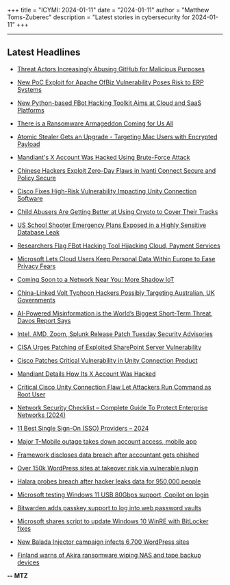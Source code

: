 +++
title = "ICYMI: 2024-01-11"
date = "2024-01-11"
author = "Matthew Toms-Zuberec"
description = "Latest stories in cybersecurity for 2024-01-11"
+++

---------------------------------------------------------------------------
## Latest Headlines
- [Threat Actors Increasingly Abusing GitHub for Malicious Purposes](https://thehackernews.com/2024/01/threat-actors-increasingly-abusing.html)

- [New PoC Exploit for Apache OfBiz Vulnerability Poses Risk to ERP Systems](https://thehackernews.com/2024/01/new-poc-exploit-for-apache-ofbiz.html)

- [New Python-based FBot Hacking Toolkit Aims at Cloud and SaaS Platforms](https://thehackernews.com/2024/01/new-python-based-fbot-hacking-toolkit.html)

- [There is a Ransomware Armageddon Coming for Us All](https://thehackernews.com/2024/01/there-is-ransomware-armageddon-coming.html)

- [Atomic Stealer Gets an Upgrade - Targeting Mac Users with Encrypted Payload](https://thehackernews.com/2024/01/atomic-stealer-gets-upgrade-targeting.html)

- [Mandiant's X Account Was Hacked Using Brute-Force Attack](https://thehackernews.com/2024/01/mandiants-x-account-was-hacked-using.html)

- [Chinese Hackers Exploit Zero-Day Flaws in Ivanti Connect Secure and Policy Secure](https://thehackernews.com/2024/01/chinese-hackers-exploit-zero-day-flaws.html)

- [Cisco Fixes High-Risk Vulnerability Impacting Unity Connection Software](https://thehackernews.com/2024/01/cisco-fixes-high-risk-vulnerability.html)

- [Child Abusers Are Getting Better at Using Crypto to Cover Their Tracks](https://www.wired.com/story/csam-sellers-monero-rise/)

- [US School Shooter Emergency Plans Exposed in a Highly Sensitive Database Leak](https://www.wired.com/story/us-school-shooter-emergency-plans-leak/)

- [Researchers Flag FBot Hacking Tool Hijacking Cloud, Payment Services](https://www.securityweek.com/researchers-flag-fbot-hacking-tool-hijacking-cloud-payment-services/)

- [Microsoft Lets Cloud Users Keep Personal Data Within Europe to Ease Privacy Fears](https://www.securityweek.com/microsoft-lets-cloud-users-keep-personal-data-within-europe-to-ease-privacy-fears/)

- [Coming Soon to a Network Near You: More Shadow IoT](https://www.securityweek.com/coming-soon-to-a-network-near-you-more-shadow-iot/)

- [China-Linked Volt Typhoon Hackers Possibly Targeting Australian, UK Governments](https://www.securityweek.com/china-linked-volt-typhoon-hackers-possibly-targeting-australian-uk-governments/)

- [AI-Powered Misinformation is the World’s Biggest Short-Term Threat, Davos Report Says](https://www.securityweek.com/ai-powered-misinformation-is-the-worlds-biggest-short-term-threat-davos-report-says/)

- [Intel, AMD, Zoom, Splunk Release Patch Tuesday Security Advisories](https://www.securityweek.com/intel-amd-zoom-splunk-release-patch-tuesday-security-advisories/)

- [CISA Urges Patching of Exploited SharePoint Server Vulnerability](https://www.securityweek.com/cisa-urges-patching-of-exploited-sharepoint-server-vulnerability/)

- [Cisco Patches Critical Vulnerability in Unity Connection Product](https://www.securityweek.com/cisco-patches-critical-vulnerability-in-unity-connection-product/)

- [Mandiant Details How Its X Account Was Hacked](https://www.securityweek.com/mandiant-details-crypto-theft-campaign-that-hacked-its-x-account-via-brute-force-attack/)

- [Critical Cisco Unity Connection Flaw Let Attackers Run Command as Root User](https://cybersecuritynews.com/critical-cisco-unity-connection-flaw/)

- [Network Security Checklist – Complete Guide To Protect Enterprise Networks (2024)](https://cybersecuritynews.com/network-security-checklist/)

- [11 Best Single Sign-On (SSO) Providers – 2024](https://cybersecuritynews.com/single-sign-on-solutions/)

- [Major T-Mobile outage takes down account access, mobile app](https://www.bleepingcomputer.com/news/technology/major-t-mobile-outage-takes-down-account-access-mobile-app/)

- [Framework discloses data breach after accountant gets phished](https://www.bleepingcomputer.com/news/security/framework-discloses-data-breach-after-accountant-gets-phished/)

- [Over 150k WordPress sites at takeover risk via vulnerable plugin](https://www.bleepingcomputer.com/news/security/over-150k-wordpress-sites-at-takeover-risk-via-vulnerable-plugin/)

- [Halara probes breach after hacker leaks data for 950,000 people](https://www.bleepingcomputer.com/news/security/halara-probes-breach-after-hacker-leaks-data-for-950-000-people/)

- [Microsoft testing Windows 11 USB 80Gbps support, Copilot on login](https://www.bleepingcomputer.com/news/microsoft/microsoft-testing-windows-11-usb-80gbps-support-copilot-on-login/)

- [Bitwarden adds passkey support to log into web password vaults](https://www.bleepingcomputer.com/news/security/bitwarden-adds-passkey-support-to-log-into-web-password-vaults/)

- [Microsoft shares script to update Windows 10 WinRE with BitLocker fixes](https://www.bleepingcomputer.com/news/microsoft/microsoft-shares-script-to-update-windows-10-winre-with-bitlocker-fixes/)

- [New Balada Injector campaign infects 6,700 WordPress sites](https://www.bleepingcomputer.com/news/security/new-balada-injector-campaign-infects-6-700-wordpress-sites/)

- [Finland warns of Akira ransomware wiping NAS and tape backup devices](https://www.bleepingcomputer.com/news/security/finland-warns-of-akira-ransomware-wiping-nas-and-tape-backup-devices/)

**-- MTZ**